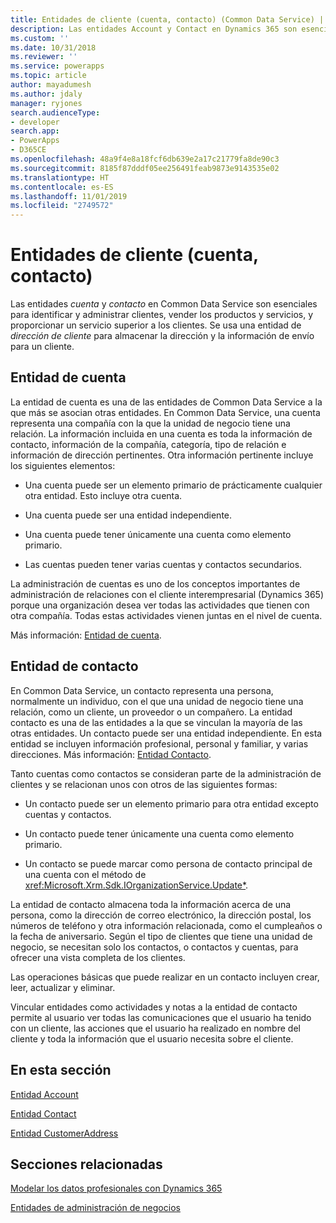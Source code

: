 ```yaml
---
title: Entidades de cliente (cuenta, contacto) (Common Data Service) | Microsoft Docs
description: Las entidades Account y Contact en Dynamics 365 son esenciales para identificar y administrar clientes, vender productos y servicios, y proporcionar un mejor servicio a los clientes. Se usa una entidad de dirección de cliente para almacenar la dirección y la información de envío para un cliente.
ms.custom: ''
ms.date: 10/31/2018
ms.reviewer: ''
ms.service: powerapps
ms.topic: article
author: mayadumesh
ms.author: jdaly
manager: ryjones
search.audienceType:
- developer
search.app:
- PowerApps
- D365CE
ms.openlocfilehash: 48a9f4e8a18fcf6db639e2a17c21779fa8de90c3
ms.sourcegitcommit: 8185f87dddf05ee256491feab9873e9143535e02
ms.translationtype: HT
ms.contentlocale: es-ES
ms.lasthandoff: 11/01/2019
ms.locfileid: "2749572"
---
```

# <a name="customer-entities-account-contact"></a>Entidades de cliente (cuenta, contacto)

<!-- 
Was Mike Carter

https://docs.microsoft.com/dynamics365/customer-engagement/developer/customer-entities-account-contact

Refactor so that the links to entity reference are in the body, not just in the See allso.
Add some h2 sections so it is skimmable
 -->

Las entidades *cuenta* y *contacto* en Common Data Service son esenciales para identificar y administrar clientes, vender los productos y servicios, y proporcionar un servicio superior a los clientes. Se usa una entidad de *dirección de cliente* para almacenar la dirección y la información de envío para un cliente.  
  
## <a name="account-entity"></a>Entidad de cuenta
 
La entidad de cuenta es una de las entidades de Common Data Service a la que más se asocian otras entidades. En Common Data Service, una cuenta representa una compañía con la que la unidad de negocio tiene una relación. La información incluida en una cuenta es toda la información de contacto, información de la compañía, categoría, tipo de relación e información de dirección pertinentes. Otra información pertinente incluye los siguientes elementos:  
  
- Una cuenta puede ser un elemento primario de prácticamente cualquier otra entidad. Esto incluye otra cuenta.  
  
- Una cuenta puede ser una entidad independiente.  
  
- Una cuenta puede tener únicamente una cuenta como elemento primario.  
  
- Las cuentas pueden tener varias cuentas y contactos secundarios.  
  
La administración de cuentas es uno de los conceptos importantes de administración de relaciones con el cliente interempresarial (Dynamics 365) porque una organización desea ver todas las actividades que tienen con otra compañía. Todas estas actividades vienen juntas en el nivel de cuenta.  

Más información: [Entidad de cuenta](reference/entities/account.md).
  
## <a name="contact-entity"></a>Entidad de contacto

En Common Data Service, un contacto representa una persona, normalmente un individuo, con el que una unidad de negocio tiene una relación, como un cliente, un proveedor o un compañero. La entidad contacto es una de las entidades a la que se vinculan la mayoría de las otras entidades. Un contacto puede ser una entidad independiente. En esta entidad se incluyen información profesional, personal y familiar, y varias direcciones. Más información: [Entidad Contacto](reference/entities/contact.md).
  
Tanto cuentas como contactos se consideran parte de la administración de clientes y se relacionan unos con otros de las siguientes formas:  
  
- Un contacto puede ser un elemento primario para otra entidad excepto cuentas y contactos.  
  
- Un contacto puede tener únicamente una cuenta como elemento primario.  
  
- Un contacto se puede marcar como persona de contacto principal de una cuenta con el método de <xref:Microsoft.Xrm.Sdk.IOrganizationService.Update*>.  
  
La entidad de contacto almacena toda la información acerca de una persona, como la dirección de correo electrónico, la dirección postal, los números de teléfono y otra información relacionada, como el cumpleaños o la fecha de aniversario. Según el tipo de clientes que tiene una unidad de negocio, se necesitan solo los contactos, o contactos y cuentas, para ofrecer una vista completa de los clientes.  
  
Las operaciones básicas que puede realizar en un contacto incluyen crear, leer, actualizar y eliminar.  
  
Vincular entidades como actividades y notas a la entidad de contacto permite al usuario ver todas las comunicaciones que el usuario ha tenido con un cliente, las acciones que el usuario ha realizado en nombre del cliente y toda la información que el usuario necesita sobre el cliente.  
  
## <a name="in-this-section"></a>En esta sección  
 [Entidad Account](reference/entities/account.md)  
  
 [Entidad Contact](reference/entities/contact.md)  
  
 [Entidad CustomerAddress](reference/entities/customeraddress.md)  
  
## <a name="related-sections"></a>Secciones relacionadas  
 [Modelar los datos profesionales con Dynamics 365](/dynamics365/customer-engagement/developer/model-business-data)  
  
 [Entidades de administración de negocios](/dynamics365/customer-engagement/developer/business-management-entities)
